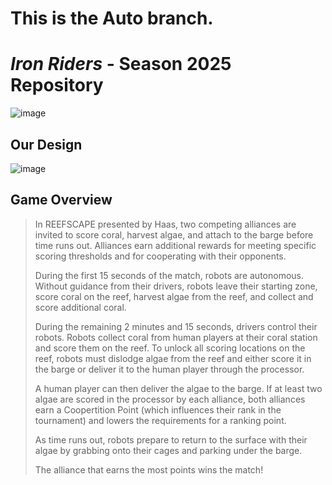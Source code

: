 # This is the Auto branch. 

# *Iron Riders* - Season 2025 Repository

![image](https://github.com/user-attachments/assets/65a361c1-4db4-4ecb-b378-381c4e049c19)

## Our Design
![image](https://github.com/user-attachments/assets/ca139c1f-0d89-40ab-acfa-6226a85a31f5)

## Game Overview
>In REEFSCAPE presented by Haas, two competing alliances are invited to score coral, harvest algae, and
attach to the barge before time runs out. Alliances earn additional rewards for meeting specific scoring
thresholds and for cooperating with their opponents.
>  
>During the first 15 seconds of the match, robots are autonomous. Without guidance from their drivers, robots
leave their starting zone, score coral on the reef, harvest algae from the reef, and collect and score additional
coral.
>
>During the remaining 2 minutes and 15 seconds, drivers control their robots. Robots collect coral from human
players at their coral station and score them on the reef. To unlock all scoring locations on the reef, robots
must dislodge algae from the reef and either score it in the barge or deliver it to the human player through the
processor.
>
>A human player can then deliver the algae to the barge. If at least two algae are scored in the processor by
each alliance, both alliances earn a Coopertition Point (which influences their rank in the tournament) and
lowers the requirements for a ranking point.
>
>As time runs out, robots prepare to return to the surface with their algae by grabbing onto their cages and
parking under the barge.
>
>The alliance that earns the most points wins the match!
